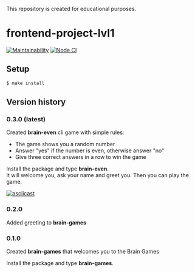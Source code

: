 This repository is created for educational purposes.

# frontend-project-lvl1

[![Maintainability](https://api.codeclimate.com/v1/badges/a99a88d28ad37a79dbf6/maintainability)](https://codeclimate.com/github/codeclimate/codeclimate/maintainability) 
[![Node CI](https://github.com/philosatom/frontend-project-lvl1/workflows/Node%20CI/badge.svg)](https://github.com/philosatom/frontend-project-lvl1/actions)

## Setup
```sh
$ make install
```

## Version history
  
### 0.3.0 (latest)
Created **brain-even** cli game with simple rules:
* The game shows you a random number
* Answer "yes" if the number is even, otherwise answer "no"
* Give three correct answers in a row to win the game

Install the package and type **brain-even**.\
It will welcome you, ask your name and greet you. Then you can play the game.

[![asciicast](https://asciinema.org/a/EWpPInQ8HRXWdby7kafU9L2E4.svg)](https://asciinema.org/a/EWpPInQ8HRXWdby7kafU9L2E4)

### 0.2.0
Added greeting to **brain-games**

### 0.1.0
Created **brain-games** that welcomes you to the Brain Games

Install the package and type **brain-games**.